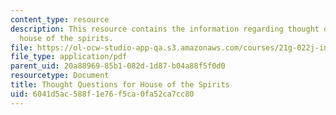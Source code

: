 ```yaml
---
content_type: resource
description: This resource contains the information regarding thought questions for
  house of the spirits.
file: https://ol-ocw-studio-app-qa.s3.amazonaws.com/courses/21g-022j-international-womens-voices-spring-2004/6041d5ac588f1e76f5ca0fa52ca7cc80_MIT21G_022JS04_f_hu.pdf
file_type: application/pdf
parent_uid: 20a88969-85b1-082d-1d87-b04a88f5f0d0
resourcetype: Document
title: Thought Questions for House of the Spirits
uid: 6041d5ac-588f-1e76-f5ca-0fa52ca7cc80
---
```

